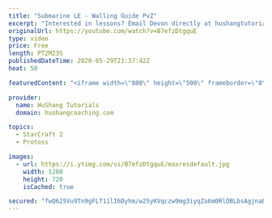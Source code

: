 ```yaml
---
title: "Submarine LE - Walling Guide PvZ"
excerpt: "Interested in lessons? Email Devon directly at hushangtutorials@outlook.com ------------------------------------------------------------------------------------------------------- Want to support HuShang Tutorials directly? Patreon is a website where you can contribute a monthly donation that will help"
originalUrl: https://youtube.com/watch?v=B7efzDtgquE
type: video
price: Free
length: PT2M23S
publishedDateTime: 2020-05-29T21:37:42Z
heat: 50

featuredContent: "<iframe width=\"800\" height=\"500\" frameborder=\"0\" src=\"https://www.youtube.com/embed/B7efzDtgquE\" allow=\"accelerometer; autoplay; encrypted-media; gyroscope; picture-in-picture\" allowfullscreen></iframe>"

provider:
  name: HuShang Tutorials
  domain: hushangcoaching.com

topics:
  - StarCraft 2
  - Protoss

images:
  - url: https://i.ytimg.com/vi/B7efzDtgquE/maxresdefault.jpg
    width: 1280
    height: 720
    isCached: true

secured: "fwQ625Vu9Tn9gFLf11lI6Dyhm/w25yKVqczw9mg3iyqZa6m0RlOBLbsAgjnaBodvDtry0ExhTaGrksp9Zg03wKR2uvF3gTOAuhE8u+nX8tMq+h5lfDHmscEFGkBRdJKyrMe6ApxNJIF2A/AWouRWy9HLaMQl1XZTrK+zGD4nakQEkQUTK6tgIUA/s1IjQxxrIX7uQm+RxUn2s3J0LJwjs9ulkLw9zjjN2DyccM9cm60G7dFlAPhGUjVKOuA6x92gdMA7YOFDVzbaZEzLu2s1g6KIXLxcXvsTvulJJodiZp0syp2cY0O0ykbEzxJzTYJ+M3ID3gGZGEvMock27IoFWMjINZrnFyQkH9f9GGXIWsImC+fST1Na5ADfl/iGQRlF4Ew77TQT/A2gqtvS2KrLBb2XoGbHjmmWJE929A4hXFA=;zJGAnImKH42H00+qV0bQBw=="
---
```


